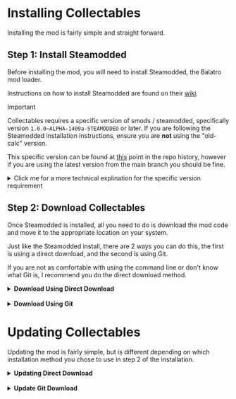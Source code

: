 # Installing Collectables

Installing the mod is fairly simple and straight forward.

## Step 1: Install Steamodded
Before installing the mod, you will need to install Steamodded, the Balatro mod loader.

Instructions on how to install Steamodded are found on their [wiki](https://github.com/Steamodded/smods/wiki#how-to-install-steamodded).

> [!IMPORTANT]
> Collectables requires a specific version of smods / steamodded, specifically version `1.0.0~ALPHA-1409a-STEAMODDED` or later.
> If you are following the Steamodded installation instructions, ensure you are **not** using the "old-calc" version.
> 
> This specific version can be found at [this](https://github.com/Steamodded/smods/tree/a1e1f56be0548ba295812beeb4b0e816a1b7f430) point in the repo history, however if you are using the latest version from the main branch you should be fine.
> 
> <details>
> <summary>Click me for a more technical explination for the specific version requirement</summary>
> 
> This is because the mod makes use of a handful of recent pull request which added support for various different things:
> <ul>
>   <li>Support for nested config values (Introduced by <a href="https://github.com/Steamodded/smods/pull/407">PR#407</a> in version <b>1.0.0~ALPHA-1314d-STEAMODDED</b>)</li>
>   <li>Support for X chips (Introduced by <a href="https://github.com/Steamodded/smods/commit/8bbc6dd89a5e8018b1f18ccef6ac6e549a4d7c10">commit 8bbc6dd</a> in version <b>1.0.0~ALPHA-1409a-STEAMODDED</b>)</li>
> </ul>
> 
> </details>


## Step 2: Download Collectables
Once Steamodded is installed, all you need to do is download the mod code and move it to the appropriate location on your system.

Just like the Steamodded install, there are 2 ways you can do this, the first is using a direct download, and the second is using Git.

If you are not as comfortable with using the command line or don't know what Git is, I recommend you do the direct download method.

<details>
<summary><b>Download Using Direct Download</b></summary>

1. [Download the latest source code](https://github.com/DevDaddyJacob/Balatro-Collectables/archive/refs/heads/main.zip) from the main branch as a zip file.

2. In your Balatro mods folder (see table below for mods folder locations) you made when installing Steamodded, extract the mod's source code to a new folder named `Collectables`, the folder should look something similar to [this image](https://i.imgur.com/GwXfqYr.png).

| Operating System                                    	| Balatro Mods Folder Path                                                                                                       	|
|-----------------------------------------------------	|--------------------------------------------------------------------------------------------------------------------------------	|
| Windows                                             	| `%AppData%/Balatro/Mods`                                                                                                       	|
| MacOS                                               	| `~/Library/Application Support/Balatro/Mods`                                                                                   	|
| Linux (WINE/Proton)                                 	| `~/.local/share/Steam/steamapps/compatdata/2379780/pfx/drive_c/users/steamuser/AppData/Roaming/Balatro/Mods`                   	|
| Linux (WINE/Proton) with snap installation of Steam 	| `~/snap/steam/common/.local/share/Steam/steamapps/compatdata/2379780/pfx/drive_c/users/steamuser/AppData/Roaming/Balatro/Mods` 	|

</details>

<br>

<details>
<summary><b>Download Using Git</b></summary>

> [!NOTE]
> This portion of the guide assumes you either already have Git installed, or know how and are able to install it.

1. If Git isn't installed, install it now.

2. Open your command line, and navigate to the mods folder you made when installing Steamodded (see table below for mods folder locations).

| Operating System                                    	| Balatro Mods Folder Path                                                                                                       	|
|-----------------------------------------------------	|--------------------------------------------------------------------------------------------------------------------------------	|
| Windows                                             	| `%AppData%/Balatro/Mods`                                                                                                       	|
| MacOS                                               	| `~/Library/Application Support/Balatro/Mods`                                                                                   	|
| Linux (WINE/Proton)                                 	| `~/.local/share/Steam/steamapps/compatdata/2379780/pfx/drive_c/users/steamuser/AppData/Roaming/Balatro/Mods`                   	|
| Linux (WINE/Proton) with snap installation of Steam 	| `~/snap/steam/common/.local/share/Steam/steamapps/compatdata/2379780/pfx/drive_c/users/steamuser/AppData/Roaming/Balatro/Mods` 	|

3. Clone the repository using the following command:
```shell
git clone https://github.com/DevDaddyJacob/Balatro-Collectables.git Collectables
```

</details>


# Updating Collectables

Updating the mod is fairly simple, but is different depending on which installation method you chose to use in step 2 of the installation.


<details>
<summary><b>Updating Direct Download</b></summary>

1. Delete your Collectables mod folder you made when installing the mod.

2. Follow direct download installation steps.

</details>

<br>

<details>
<summary><b>Update Git Download</b></summary>

> [!NOTE]
> This portion of the guide assumes you already have Git installed

1. Open your command line, and navigate to the Collectables mod folder you made when installing (see table below for folder locations).

| Operating System                                    	| Balatro Mods Folder Path                                                                                                       	|
|-----------------------------------------------------	|--------------------------------------------------------------------------------------------------------------------------------	|
| Windows                                             	| `%AppData%/Balatro/Mods/Collectables`                                                                                                       	|
| MacOS                                               	| `~/Library/Application Support/Balatro/Mods/Collectables`                                                                                   	|
| Linux (WINE/Proton)                                 	| `~/.local/share/Steam/steamapps/compatdata/2379780/pfx/drive_c/users/steamuser/AppData/Roaming/Balatro/Mods/Collectables`                   	|
| Linux (WINE/Proton) with snap installation of Steam 	| `~/snap/steam/common/.local/share/Steam/steamapps/compatdata/2379780/pfx/drive_c/users/steamuser/AppData/Roaming/Balatro/Mods/Collectables` 	|

2. Update the repository with the following command
```shell
git pull
```

</details>
